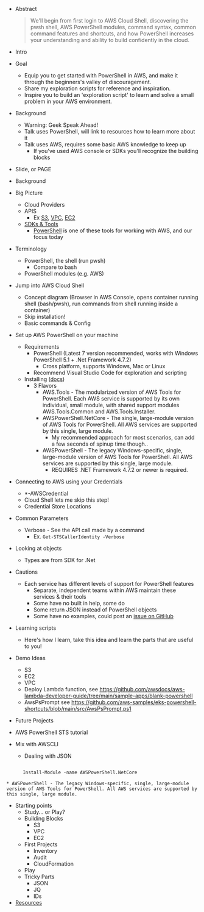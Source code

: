 * Abstract
  > We'll begin from first login to AWS Cloud Shell, discovering the pwsh shell, AWS PowerShell modules, command syntax, common command features and shortcuts, and how PowerShell increases your understanding and ability to build confidently in the cloud.
* Intro
* Goal
  * Equip you to get started with PowerShell in AWS, and make it through the beginners's valley of discouragement.
  * Share my exploration scripts for reference and inspiration.
  * Inspire you to build an 'exploration script' to learn and solve a small problem in your AWS environment.
* Background
  * Warning: Geek Speak Ahead!
  * Talk uses PowerShell, will link to resources how to learn more about it
  * Talk uses AWS, requires some basic AWS knowledge to keep up
    * If you've used AWS console or SDKs you'll recognize the building blocks

 * Slide, or PAGE
* Background
* Big Picture
  * Cloud Providers
  * APIS
    * Ex [S3](https://docs.aws.amazon.com/AmazonS3/latest/API/API_Operations.html), [VPC](https://docs.aws.amazon.com/AWSEC2/latest/APIReference/OperationList-query-vpc.html), [EC2](https://docs.aws.amazon.com/AWSEC2/latest/APIReference/OperationList-query-ec2.html)
  * [SDKs & Tools](https://aws.amazon.com/getting-started/tools-sdks/)
    * [PowerShell](https://aws.amazon.com/powershell/) is one of these tools for working with AWS, and our focus today
* Terminology
  * PowerShell, the shell (run pwsh)
    * Compare to bash
  * PowerShell modules (e.g. AWS)
* Jump into AWS Cloud Shell
  * Concept diagram (Browser in AWS Console, opens container running shell (bash/pwsh), run commands from shell running inside a container)
  * Skip installation!
  * Basic commands & Config
* Set up AWS PowerShell on your machine  
  * Requirements
    * PowerShell (Latest 7 version recommended, works with Windows PowerShell 5.1 + .Net Framework 4.7.2)
      * Cross platform, supports Windows, Mac or Linux
    * Recommend Visual Studio Code for exploration and scripting  
  * Installing ([docs](https://docs.aws.amazon.com/powershell/latest/userguide/pstools-getting-set-up-windows.html))
    * 3 Flavors
      * AWS.Tools - The modularized version of AWS Tools for PowerShell. Each AWS service is supported by its own individual, small module, with shared support modules AWS.Tools.Common and AWS.Tools.Installer.
      * AWSPowerShell.NetCore - The single, large-module version of AWS Tools for PowerShell. All AWS services are supported by this single, large module.
        * My recommended approach for most scenarios, can add a few seconds of spinup time though..
      * AWSPowerShell - The legacy Windows-specific, single, large-module version of AWS Tools for PowerShell. All AWS services are supported by this single, large module.
        * REQUIRES .NET Framework 4.7.2 or newer is required.


* Connecting to AWS using your Credentials
  * *-AWSCredential
  * Cloud Shell lets me skip this step!
  * Credential Store Locations 

* Common Parameters
  * Verbose - See the API call made by a command
    * Ex. `Get-STSCallerIdentity -Verbose`

* Looking at objects
  * Types are from SDK for .Net


* Cautions
  * Each service has different levels of support for PowerShell features
    * Separate, independent teams within AWS maintain these services & their tools
    * Some have no built in help, some do
    * Some return JSON instead of PowerShell objects
    * Some have no examples, could post an [issue on GitHub](https://github.com/aws/aws-tools-for-powershell/issues)
  

* Learning scripts
  * Here's how I learn, take this idea and learn the parts that are useful to you!

* Demo Ideas
  * S3
  * EC2
  * VPC
  * Deploy Lambda function, see https://github.com/awsdocs/aws-lambda-developer-guide/tree/main/sample-apps/blank-powershell
  * AwsPsPrompt see https://github.com/aws-samples/eks-powershell-shortcuts/blob/main/src/AwsPsPrompt.ps1


* Future Projects
 * AWS PowerShell STS tutorial
* Mix with AWSCLI
  * Dealing with JSON

```ps

      Install-Module -name AWSPowerShell.NetCore

```

    * AWSPowerShell - The legacy Windows-specific, single, large-module version of AWS Tools for PowerShell. All AWS services are supported by this single, large module.
* Starting points
  * Study... or Play?
  * Building Blocks
    * S3
    * VPC
    * EC2
  * First Projects
    * Inventory
    * Audit
    * CloudFormation
  * Play
  * Tricky Parts
    * JSON
    * JQ
    * IDs
* [Resources](./resources.md)
  